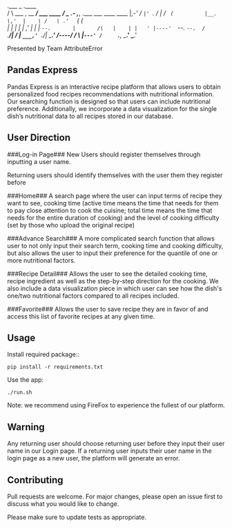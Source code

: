  .___                     _                    .____                                         
 /   \   ___  , __     ___/   ___    ____      /      _  .- \,___, .___    ___    ____   ____
 |,_-'  /   ` |'  `.  /   |  /   `  (          |__.    \,'  |    \ /   \ .'   `  (      (    
 |     |    | |    | ,'   | |    |  `--.       |       /\   |    | |   ' |----'  `--.   `--. 
 /     `.__/| /    | `___,' `.__/| \___.'      /----/ /  \  |`---' /     `.___, \___.' \___.'


Presented by Team AttributeError


## Pandas Express

Pandas Express is an interactive recipe platform that allows users to obtain personalized food recipes recommendations with nutritional information. Our searching function is designed so that users can include nutritional preference. Additionally, we incorporate a data visualization for the single dish’s nutritional data to all recipes stored in our database.


## User Direction

###Log-in Page###
New Users should register themselves through inputting a user name.

Returning users should identify themselves with the user them they register before

###Home###
A search page where the user can input terms of recipe they want to see, cooking time (active time means the time that needs for them to pay close attention to cook the cuisine; total time means the time that needs for the entire duration of cooking) and the level of cooking difficulty (set by those who upload the original recipe)

###Advance Search###
A more complicated search function that allows user to not only input their search term, cooking time and cooking difficulty, but also allows the user to input their preference for the quantile of one or more nutritional factors.

###Recipe Detail###
Allows the user to see the detailed cooking time, recipe ingredient as well as the step-by-step direction for the cooking.  We also include a data visualization piece in which user can see how the dish's one/two nutritional factors compared to all recipes included.

###Favorite###
Allows the user to save recipe they are in favor of and access this list of favorite recipes at any given time.


## Usage

Install required package::
~~~
pip install -r requirements.txt
~~~

Use the app:
~~~
./run.sh
~~~

Note: we recommend using FireFox to experience the fullest of our platform.


## Warning

Any returning user should choose returning user before they input their user name in our Login page. If a returning user inputs their user name in the login page as a new user, the platform will generate an error.


## Contributing
Pull requests are welcome. For major changes, please open an issue first to discuss what you would like to change.

Please make sure to update tests as appropriate.

